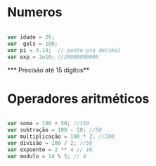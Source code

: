 # Numeros

````js

var idade = 26;
var  gols = 100;
var pi = 3.14;  // ponto pra decimal
var exp = 2e10; //20000000000
````

*** Precisão até 15 dígitos**

# Operadores aritméticos

````js

var soma = 100 + 50; //150
var subtração = 100 - 50; //50
var multiplicação = 100 * 2; //200
var divisão = 100 / 2; //50
var expoente = 2 ** 4 // 16
var modulo = 14 % 5; // 4

````


